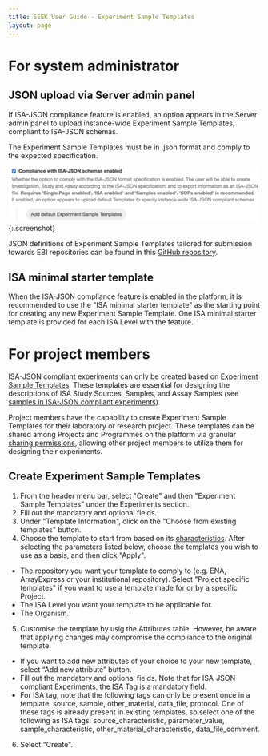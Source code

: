 ```yaml
---
title: SEEK User Guide - Experiment Sample Templates
layout: page
---
```


# For system administrator

## JSON upload via Server admin panel
If ISA-JSON compliance feature is enabled, an option appears in the Server admin panel to upload instance-wide Experiment Sample Templates, compliant to ISA-JSON schemas.

The Experiment Sample Templates must be in .json format and comply to the expected specification.

![experiment view](/images/user-guide/isajson-compliance/serveradmin-expsampletemplate-jsonupload.png){:.screenshot}

JSON definitions of Experiment Sample Templates tailored for submission towards EBI repositories can be found in this [GitHub repository](https://github.com/ELIXIR-Belgium/ISA-merger).

## ISA minimal starter template
When the ISA-JSON compliance feature is enabled in the platform, it is recommended to use the "ISA minimal starter template" as the starting point for creating any new Experiment Sample Template. One ISA minimal starter template is provided for each ISA Level with the feature.

<!--where to find them, specification-->

# For project members

ISA-JSON compliant experiments can only be created based on [Experiment Sample Templates](isa-json-compliant-experiment.html#experiment-sample-templates). These templates are essential for designing the descriptions of ISA Study Sources, Samples, and Assay Samples (see [samples in ISA-JSON compliant experiments](create-sample-isajson-compliant.html)).

Project members have the capability to create Experiment Sample Templates for their laboratory or research project. These templates can be shared among Projects and Programmes on the platform via granular [sharing permissions](general-attributes.html#sharing), allowing other project members to utilize them for designing their experiments.

## Create Experiment Sample Templates

1. From the header menu bar, select "Create" and then "Experiment Sample Templates" under the Experiments section.
2. Fill out the mandatory and optional fields.
3. Under "Template Information", click on the "Choose from existing templates" button.
4. Choose the template to start from based on its [characteristics](isa-json-compliant-experiment.html#experiment-sample-template-characteristics). After selecting the parameters listed below, choose the templates you wish to use as a basis, and then click "Apply".
* The repository you want your template to comply to (e.g. ENA, ArrayExpress or your institutional repository). Select "Project specific templates" if you want to use a template made for or by a specific Project.
* The ISA Level you want your template to be applicable for.
* The Organism.
5. Customise the template by usig the Attributes table. However, be aware that applying changes may compromise the compliance to the original template.
* If you want to add new attributes of your choice to your new template, select “Add new attribute” button.
* Fill out the mandatory and optional fields. Note that for ISA-JSON compliant Experiments, the ISA Tag is a mandatory field.
* For ISA tag, note that the following tags can only be present once in a template: source, sample, other_material, data_file, protocol. One of these tags is already present in existing templates, so select one of the following as ISA tags: source_characteristic, parameter_value, sample_characteristic, other_material_characteristic, data_file_comment.
6. Select "Create".
